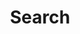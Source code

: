 ---
title: "Search" # in any language you want
layout: "search" # necessary for search
# url: "/archive"
# description: "Description for Search"
summary: "search"
placeholder: "Find your next read..."
---